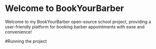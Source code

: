 # Welcome to BookYourBarber

Welcome to my BookYourBarber open-source school project, providing a user-friendly platform for booking barber appointments with ease and convenience!

#Running the project
